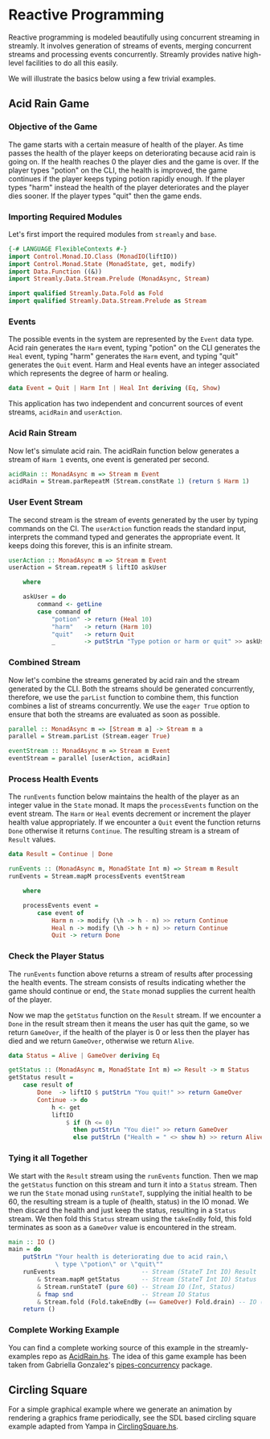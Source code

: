 # Reactive Programming

Reactive programming is modeled beautifully using concurrent streaming in
streamly. It involves generation of streams of events, merging concurrent
streams and processing events concurrently.  Streamly provides native
high-level facilities to do all this easily.

We will illustrate the basics below using a few trivial examples.

## Acid Rain Game

### Objective of the Game

The game starts with a certain measure of health of the player. As time
passes the health of the player keeps on deteriorating because acid rain is
going on. If the health reaches 0 the player dies and the game is over. If the
player types "potion" on the CLI, the health is improved, the game continues if
the player keeps typing potion rapidly enough. If the player types "harm"
instead the health of the player deteriorates and the player dies sooner. If
the player types "quit" then the game ends.

### Importing Required Modules

Let's first import the required modules from `streamly` and `base`.

```haskell
{-# LANGUAGE FlexibleContexts #-}
import Control.Monad.IO.Class (MonadIO(liftIO))
import Control.Monad.State (MonadState, get, modify)
import Data.Function ((&))
import Streamly.Data.Stream.Prelude (MonadAsync, Stream)

import qualified Streamly.Data.Fold as Fold
import qualified Streamly.Data.Stream.Prelude as Stream
```

### Events

The possible events in the system are represented by the `Event` data type.
Acid rain generates the `Harm` event, typing "potion" on the CLI generates the
`Heal` event, typing "harm" generates the `Harm` event, and typing "quit"
generates the `Quit` event. Harm and Heal events have an integer associated
which represents the degree of harm or healing.

```haskell
data Event = Quit | Harm Int | Heal Int deriving (Eq, Show)
```

This application has two independent and concurrent sources of event
streams, `acidRain` and `userAction`.

### Acid Rain Stream

Now let's simulate acid rain. The acidRain function below generates a stream of
`Harm 1` events, one event is generated per second.

```haskell
acidRain :: MonadAsync m => Stream m Event
acidRain = Stream.parRepeatM (Stream.constRate 1) (return $ Harm 1)
```

### User Event Stream

The second stream is the stream of events generated by the user by typing
commands on the CI. The `userAction` function reads the standard input,
interprets the command typed and generates the appropriate event. It keeps
doing this forever, this is an infinite stream.

```haskell
userAction :: MonadAsync m => Stream m Event
userAction = Stream.repeatM $ liftIO askUser

    where

    askUser = do
        command <- getLine
        case command of
            "potion" -> return (Heal 10)
            "harm"   -> return (Harm 10)
            "quit"   -> return Quit
            _        -> putStrLn "Type potion or harm or quit" >> askUser
```

### Combined Stream

Now let's combine the streams generated by acid rain and the stream generated
by the CLI. Both the streams should be generated concurrently, therefore, we
use the `parList` function to combine them, this function combines a list of
streams concurrently. We use the `eager True` option to ensure that both the
streams are evaluated as soon as possible.

```haskell
parallel :: MonadAsync m => [Stream m a] -> Stream m a
parallel = Stream.parList (Stream.eager True)

eventStream :: MonadAsync m => Stream m Event
eventStream = parallel [userAction, acidRain]
```

### Process Health Events

The `runEvents` function below maintains the health of the player as an integer
value in the `State` monad. It maps the `processEvents` function on the event
stream. The `Harm` or `Heal` events decrement or increment the player health
value appropriately. If we encounter a `Quit` event the function returns `Done`
otherwise it returns `Continue`. The resulting stream is a stream of `Result`
values.

```haskell
data Result = Continue | Done

runEvents :: (MonadAsync m, MonadState Int m) => Stream m Result
runEvents = Stream.mapM processEvents eventStream

    where

    processEvents event =
        case event of
            Harm n -> modify (\h -> h - n) >> return Continue
            Heal n -> modify (\h -> h + n) >> return Continue
            Quit -> return Done
```

### Check the Player Status

The `runEvents` function above returns a stream of results after processing the
health events. The stream consists of results indicating whether the game
should continue or end, the `State` monad supplies the current health of the
player.

Now we map the `getStatus` function on the `Result` stream. If we encounter a
`Done` in the result stream then it means the user has quit the game, so we
return `GameOver`, if the health of the player is 0 or less then the player has
died and we return `GameOver`, otherwise we return `Alive`.

```haskell
data Status = Alive | GameOver deriving Eq

getStatus :: (MonadAsync m, MonadState Int m) => Result -> m Status
getStatus result =
    case result of
        Done  -> liftIO $ putStrLn "You quit!" >> return GameOver
        Continue -> do
            h <- get
            liftIO
                $ if (h <= 0)
                  then putStrLn "You die!" >> return GameOver
                  else putStrLn ("Health = " <> show h) >> return Alive
```

### Tying it all Together

We start with the `Result` stream using the `runEvents` function. Then we map
the `getStatus` function on this stream and turn it into a `Status` stream.
Then we run the `State` monad using `runStateT`, supplying the initial health
to be 60, the resulting stream is a tuple of (health, status) in the IO monad.
We then discard the health and just keep the status, resulting in a `Status`
stream. We then fold this `Status` stream using the `takeEndBy` fold, this fold
terminates as soon as a `GameOver` value is encountered in the stream.

```haskell
main :: IO ()
main = do
    putStrLn "Your health is deteriorating due to acid rain,\
             \ type \"potion\" or \"quit\""
    runEvents                        -- Stream (StateT Int IO) Result
        & Stream.mapM getStatus      -- Stream (StateT Int IO) Status
        & Stream.runStateT (pure 60) -- Stream IO (Int, Status)
        & fmap snd                   -- Stream IO Status
        & Stream.fold (Fold.takeEndBy (== GameOver) Fold.drain) -- IO ()
    return ()
```

### Complete Working Example

You can find a complete working source of this example in the
streamly-examples repo as
[AcidRain.hs](https://github.com/composewell/streamly-examples/tree/master/examples/AcidRain.hs).
The idea of this game example has been taken from Gabriella Gonzalez's
[pipes-concurrency](https://hackage.haskell.org/package/pipes-concurrency-2.0.8/docs/Pipes-Concurrent-Tutorial.html)
package.

## Circling Square

For a simple graphical example where we generate an animation by
rendering a graphics frame periodically, see the SDL based circling
square example adapted from Yampa in
[CirclingSquare.hs](https://github.com/composewell/streamly-examples/tree/master/examples/CirclingSquare.hs).
